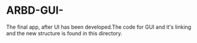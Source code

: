 # ARBD-GUI-
The final app, after UI has been developed.The code for GUI and it's linking and the new structure is found in this directory.
